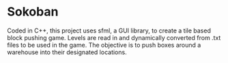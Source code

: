 # Sokoban
Coded in C++, this project uses sfml, a GUI library, to create a tile based block pushing game. Levels are read in and dynamically converted from .txt files to be used in the game. The objective is to push boxes around a warehouse into their designated locations.
